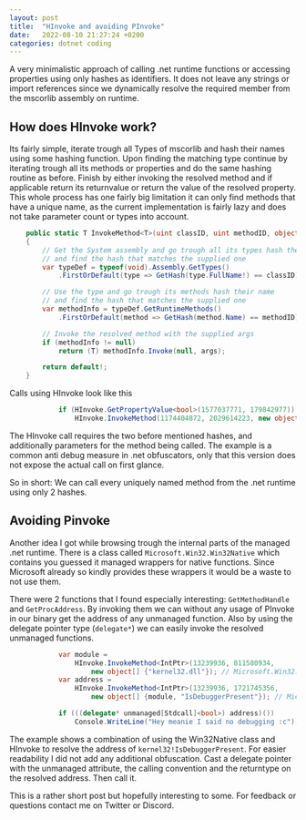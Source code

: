 ```yaml
---
layout: post
title:  "HInvoke and avoiding PInvoke"
date:   2022-08-10 21:27:24 +0200
categories: dotnet coding
---
```


A very minimalistic approach of calling .net runtime functions or accessing properties using only hashes as identifiers. It does not leave any strings or import references since we dynamically resolve the required member from the mscorlib assembly on runtime.

## How does HInvoke work?

Its fairly simple, iterate trough all Types of mscorlib and hash their names using some hashing function.  Upon finding the matching type continue by iterating trough all its methods or properties and do the same hashing routine as before. Finish by either invoking the resolved method and if applicable return its returnvalue or return the value of the resolved property. This whole process has one fairly big limitation it can only find methods that have a unique name, as the current implementation is fairly lazy and does not take parameter count or types into account.

```csharp
    public static T InvokeMethod<T>(uint classID, uint methodID, object[]? args = null)
    {
        // Get the System assembly and go trough all its types hash their name
        // and find the hash that matches the supplied one
        var typeDef = typeof(void).Assembly.GetTypes()
            .FirstOrDefault(type => GetHash(type.FullName!) == classID);

        // Use the type and go trough its methods hash their name
        // and find the hash that matches the supplied one
        var methodInfo = typeDef.GetRuntimeMethods()
            .FirstOrDefault(method => GetHash(method.Name) == methodID);

        // Invoke the resolved method with the supplied args
        if (methodInfo != null)
            return (T) methodInfo.Invoke(null, args);

        return default!;
    }
```

Calls using HInvoke look like this
```csharp
            if (HInvoke.GetPropertyValue<bool>(1577037771, 179842977)) // System.Diagnostics.Debugger.IsAttached
                HInvoke.InvokeMethod(1174404872, 2029614223, new object[] {0}); // System.Environment.Exit(0)
```

The HInvoke call requires the two before mentioned hashes, and additionally parameters for the method being called. The example is a common anti debug measure in .net obfuscators, only that this version does not expose the actual call on first glance.

So in short: We can call every uniquely named method from the .net runtime using only 2 hashes.



## Avoiding Pinvoke

Another idea I got while browsing trough the internal parts of the managed .net runtime. There is a class called `Microsoft.Win32.Win32Native` which contains you guessed it managed wrappers for native functions. Since Microsoft already so kindly provides these wrappers it would be a waste to not use them. 

There were 2 functions that I found especially interesting: `GetMethodHandle` and `GetProcAddress`. By invoking them we can without any usage of PInvoke in our binary get the address of any unmanaged function. Also by using the  delegate pointer type (`delegate*`) we can easily invoke the resolved unmanaged functions.

```csharp
            var module =
                HInvoke.InvokeMethod<IntPtr>(13239936, 811580934,
                    new object[] {"kernel32.dll"}); // Microsoft.Win32.Win32Native.GetMethodHandle
            var address =
                HInvoke.InvokeMethod<IntPtr>(13239936, 1721745356,
                    new object[] {module, "IsDebuggerPresent"}); // Microsoft.Win32.Win32Native.GetProcAddress

            if (((delegate* unmanaged[Stdcall]<bool>) address)())
                Console.WriteLine("Hey meanie I said no debugging :c");
```

The example shows a combination of using the Win32Native class and HInvoke to resolve the address of `kernel32!IsDebuggerPresent`. For easier readability I did not add any additional obfuscation. Cast a delegate pointer with the unmanaged attribute, the calling convention and the returntype on the resolved address. Then call it.

This is a rather short post but hopefully interesting to some. For feedback or questions contact me on Twitter or Discord.